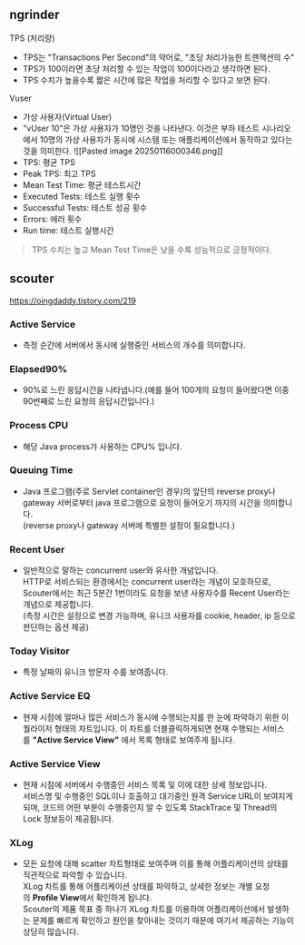 ## ngrinder

TPS (처리량)
- TPS는 "Transactions Per Second"의 약어로, "초당 처리가능한 트랜잭션의 수"
- TPS가 100이라면 초당 처리할 수 있는 작업이 100이다라고 생각하면 된다.
- TPS 수치가 높을수록 짧은 시간에 많은 작업을 처리할 수 있다고 보면 된다.

Vuser
- 가상 사용자(Virtual User)
- "vUser 10"은 가상 사용자가 10명인 것을 나타낸다. 이것은 부하 테스트 시나리오에서 10명의 가상 사용자가 동시에 시스템 또는 애플리케이션에서 동작하고 있다는 것을 의미한다.
![[Pasted image 20250116000346.png]]
- TPS: 평균 TPS
- Peak TPS: 최고 TPS
- Mean Test Time: 평균 테스트시간
- Executed Tests: 테스트 실행 횟수
- Successful Tests: 테스트 성공 횟수
- Errors: 에러 횟수
- Run time: 테스트 실행시간

> TPS 수치는 높고 Mean Test Time은 낮을 수록 성능적으로 긍정적이다.

## scouter

https://oingdaddy.tistory.com/219
### Active Service
- 측정 순간에 서버에서 동시에 실행중인 서비스의 개수를 의미합니다.
### Elapsed90%
- 90%로 느린 응답시간을 나타냅니다.(예를 들어 100개의 요청이 들어왔다면 이중 90번째로 느린 요청의 응답시간입니다.)
### Process CPU
- 해당 Java process가 사용하는 CPU% 입니다.
### Queuing Time
- Java 프로그램(주로 Servlet container인 경우)의 앞단의 reverse proxy나 gateway 서버로부터 java 프로그램으로 요청이 들어오기 까지의 시간을 의미합니다.  
    (reverse proxy나 gateway 서버에 특별한 설정이 필요합니다.)
### Recent User
- 일반적으로 말하는 concurrent user와 유사한 개념입니다.  
    HTTP로 서비스되는 환경에서는 concurrent user라는 개념이 모호하므로, Scouter에서는 최근 5분간 1번이라도 요청을 보낸 사용자수를 Recent User라는 개념으로 제공합니다.  
    (측정 시간은 설정으로 변경 가능하며, 유니크 사용자를 cookie, header, ip 등으로 판단하는 옵션 제공)
### Today Visitor
- 특정 날짜의 유니크 방문자 수를 보여줍니다.
### Active Service EQ
- 현재 시점에 얼마나 많은 서비스가 동시에 수행되는지를 한 눈에 파악하기 위한 이퀄라이저 형태의 차트입니다. 이 차트를 더블클릭하게되면 현재 수행되는 서비스를 **"Active Service View"** 에서 목록 형태로 보여주게 됩니다.
### Active Service View
- 현재 시점에 서버에서 수행중인 서비스 목록 및 이에 대한 상세 정보입니다.  
    서비스명 및 수행중인 SQL이나 호출하고 대기중인 원격 Service URL이 보여지게 되며, 코드의 어떤 부분이 수행중인지 알 수 있도록 StackTrace 및 Thread의 Lock 정보등이 제공됩니다.
### XLog
- 모든 요청에 대해 scatter 차트형태로 보여주며 이를 통해 어플리케이션의 상태를 직관적으로 파악할 수 있습니다.  
    XLog 차트를 통해 어플리케이션 상태를 파악하고, 상세한 정보는 개별 요청의 **Profile View**에서 확인하게 됩니다.  
    Scouter의 제품 목표 중 하나가 XLog 차트를 이용하여 어플리케이션에서 발생하는 문제를 빠르게 확인하고 원인을 찾아내는 것이기 때문에 여기서 제공하는 기능이 상당히 많습니다.